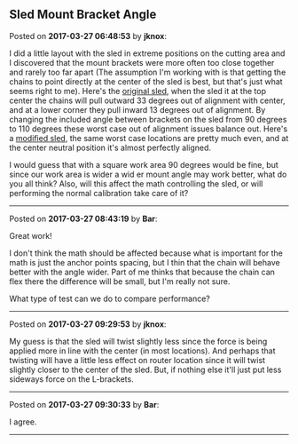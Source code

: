 ## Sled Mount Bracket Angle
Posted on **2017-03-27 06:48:53** by **jknox**:

I did a little layout with the sled in extreme positions on the cutting area and I discovered that the mount brackets were more often too close together and rarely too far apart (The assumption I'm working with is that getting the chains to point directly at the center of the sled is best, but that's just what seems right to me). Here's the [original sled](//muut.com/u/maslowcnc/s2/:maslowcnc:JGLX:sledanglesoriginal90.jpg.jpg), when the sled it at the top center the chains will pull outward 33 degrees out of alignment with center, and at a lower corner they pull inward 13 degrees out of alignment. By changing the included angle between brackets on the sled from 90 degrees to 110 degrees these worst case out of alignment issues balance out. Here's a [modified sled](//muut.com/u/maslowcnc/s2/:maslowcnc:oYE7:sledanglesmod110.jpg.jpg), the same worst case locations are pretty much even, and at the center neutral position it's almost perfectly aligned.

I would guess that with a square work area 90 degrees would be fine, but since our work area is wider a wid er mount angle may work better, what do you all think? Also, will this affect the math controlling the sled, or will performing the normal calibration take care of it?

---

Posted on **2017-03-27 08:43:19** by **Bar**:

Great work!

I don't think the math should be affected because what is important for the math is just the anchor points spacing, but I thin that the chain will behave better with the angle wider. Part of me thinks that because the chain can flex there the difference will be small, but I'm really not sure.

What type of test can we do to compare performance?

---

Posted on **2017-03-27 09:29:53** by **jknox**:

My guess is that the sled will twist slightly less since the force is being applied more in line with the center (in most locations). And perhaps that twisting will have a little less effect on router location since it will twist slightly closer to the center of the sled. But, if nothing else it'll just put less sideways force on the L-brackets.

---

Posted on **2017-03-27 09:30:33** by **Bar**:

I agree.

---

